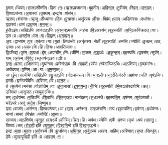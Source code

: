

  
इ॒माम्।धिय॑म्।स॒प्तऽशी॑र्ष्णीम्।पि॒ता।नः॒।ऋ॒तऽप्रजाताम्।बृ॒ह॒तीम्।अ॒वि॒न्द॒त्।तु॒रीय॑म्।स्वि॒त्।ज॒न॒य॒त्।वि॒श्वऽज॑न्यः।अ॒यास्यः॑।उ॒क्थम्।इन्द्रा॑य।शंस॑न्॥  
ऋ॒तम्।शंस॑न्तः।ऋ॒जु।दीध्या॑नाः।दि॒वः।पु॒त्रासः॑।असु॑रस्य।वी॒राः।विप्र॑म्।प॒दम्।अङ्गि॑रसः।दधा॑नाः।य॒ज्ञस्य॑।धाम॑।प्र॒थ॒मम्।म॒न॒न्त॒॥  
हं॒सैःऽइ॑व।सखि॑ऽभिः।वाव॑दत्ऽभिः।अ॒श्म॒न्ऽमया॑नि।नह॑ना।वि॒ऽअस्य॑न्।बृह॒स्पतिः॑।अ॒भि॒ऽकनि॑क्रदत्।गाः।उ॒त।प्र।अ॒स्तौ॒त्।उत्।च॒।वि॒द्वान्।अ॒गा॒य॒त्॥  
अ॒वः।द्वाभ्या॑म्।प॒रः।एक॑या।गाः।गुहा॑।तिष्ठ॑न्तीः।अनृ॑तस्य।सेतौ॑।बृह॒स्पतिः॑।तम॑सि।ज्योतिः॑।इ॒च्छन्।उत् उ॒स्राः।आ।अ॒कः॒।वि।हि।ति॒श्रः।आव॒रित्यावः॑॥  
वि॒ऽभिद्य॑।पुर॑म्।श॒यथा॑।ई॒म्।अपा॑चीम्।निः।त्रीणि॑।सा॒कम्।उ॒द॒ऽधेः।अ॒कृ॒न्त॒त्।बृह॒स्पतिः॑।उ॒षस॑म्।सूर्य॑म्।गाम्।अ॒र्कम्।वि॒वे॒द॒।स्त॒नय॑न्ऽइव।द्यौः॥  
इन्द्रः॑।व॒लम्।र॒क्षि॒तार॑म्।दुघा॑नाम्।क॒रेण॑ऽइव।वि।च॒क॒र्त॒।रवे॑ण।स्वेदा॑ञ्जिऽभिः।आ॒ऽशिर॑म्।इ॒च्छमा॑नः।अरो॑दयत्।प॒णिम्।आ।गाः।अ॒मु॒ष्णा॒त्॥  
सः।ई॒म्।स॒त्येभिः॑।सखि॑ऽभिः।शु॒चत्ऽभिः॑।गोऽधा॑यसम्।वि।ध॒न॒ऽसैः।अ॒द॒र्द॒रित्य॑दर्दः।ब्रह्म॑णः।पतिः॑।वृष॑ऽभिः।व॒राहैः॑।घ॒र्मऽस्वे॑देभिः।द्रवि॑णम्।वि।आ॒न॒ट्॥  
ते।स॒त्येन॑।मन॑सा।गोऽप॑तिम्।गाः।इ॒या॒नासः॑।इ॒ष॒ण॒य॒न्त॒।धी॒भिः।बृह॒स्पतिः॑।मि॒थःऽअ॑वद्यपेभिः।उत्।उ॒स्रियाः॑।अ॒सृ॒ज॒त॒।स्व॒युक्ऽभिः॑॥  
तम्।व॒र्धय॑न्तः।म॒तिऽभिः॑।शि॒वाभिः॑।सिं॒हम्ऽइ॑व।नान॑दतम्।स॒धऽस्थे॑।बृह॒स्पति॒म्।वृष॑णम्।शूर॑ऽसातौ।भरे॑ऽभरे।अनु॑।म॒दे॒म॒।जि॒ष्णुम्॥  
य॒दा।वाज॑म्।अस॑नत्।वि॒श्वऽरू॑पम्।आ।द्याम्।अरु॑क्षत्।उत्ऽत॑राणि।सद्म॑।बृह॒स्पति॑म्।वृष॑णम्।व॒र्धय॑न्तः।नाना॑।सन्तः॑।बिभ्र॑तः।ज्योतिः॑।आ॒सा॥  
स॒त्याम्।आ॒ऽशिष॑म्।कृ॒णु॒त॒।व॒यः॒ऽधै।की॒रिम्।चि॒त्।हि।अव॑थ।स्वेभिः॑।एवैः॑।प॒श्चा।मृधः॑।अप॑।भ॒व॒न्तु॒।विश्वाः॑।तत्।रो॒द॒सी॒ इति॑।शृ॒णु॒त॒म्।वि॒श्व॒मि॒न्वे इति॑ वि॒श्व॒म्ऽइ॒न्वे॥  
इन्द्रः॑।म॒ह्ना।म॒ह॒तः।अ॒र्ण॒वस्य॑।वि।मू॒र्धान॑म्।अ॒भि॒न॒त्।अ॒र्बु॒दस्य॑।अह॑न्।अहि॑म्।अरि॑णात्।स॒प्त।सिन्धू॑न्।दे॒वैः।द्या॒वा॒पृ॒थि॒वी॒ इति॑।प्र।अ॒व॒त॒म्।नः॒॥  
